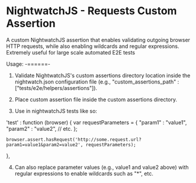 # NightwatchJS - Requests Custom Assertion

A custom NightwatchJS assertion that enables validating outgoing browser HTTP requests, 
while also enabling wildcards and regular expressions. Extremely useful for large scale automated E2E tests

 Usage:
-======-

1. Validate NightwatchJS's custom assertions directory location inside the nightwatch.json configuration file 
(e.g., "custom_assertions_path" : ["tests/e2e/helpers/assertions"]).

2. Place custom assertion file inside the custom assertions directory.

3. Use in nightwatchJS tests like so:

'test' : function (browser) {
     var requestParameters = {
      "param1" : "value1",
      "param2" : "value2", // etc.
    };

    browser.assert.hasRequest('http://some.request.url?param1=value1&param2=value2', requestParameters);
 },
  
4. Can also replace parameter values (e.g., value1 and value2 above) with regular expressions to enable wildcards such as "*", etc.
